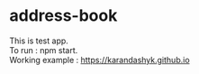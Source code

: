 # address-book

This is test app. <br>
To run : npm start. <br>
Working example : https://karandashyk.github.io
